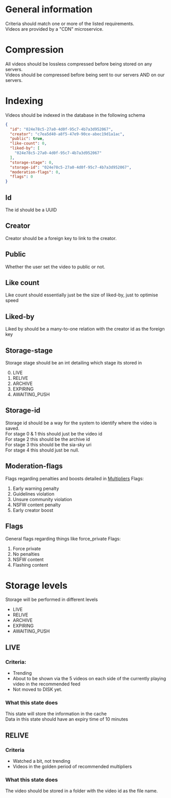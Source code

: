 # General information

Criteria should match one or more of the listed requirements.  
Videos are provided by a "CDN" microservice.

# Compression

All videos should be lossless compressed before being stored on any servers.  
Videos should be compressed before being sent to our servers AND on our servers.

# Indexing

Videos should be indexed in the database in the following schema

```json
{
  "id": "024e78c5-27a0-4d0f-95c7-4b7a3d952067",
  "creator": "c7ea5d40-a8f5-47e9-90ce-abec19d1a1ac",
  "public": true,
  "like-count": 0,
  "liked-by": [
    "024e78c5-27a0-4d0f-95c7-4b7a3d952067"
  ],
  "storage-stage": 0,
  "storage-id": "024e78c5-27a0-4d0f-95c7-4b7a3d952067",
  "moderation-flags": 0,
  "flags": 0
}
```

## Id

The id should be a UUID

## Creator

Creator should be a foreign key to link to the creator.

## Public

Whether the user set the video to public or not.

## Like count

Like count should essentially just be the size of liked-by, just to optimise speed

## Liked-by

Liked by should be a many-to-one relation with the creator id as the foreign key

## Storage-stage

Storage stage should be an int detailing which stage its stored in

0. LIVE
1. RELIVE
2. ARCHIVE
3. EXPIRING
4. AWAITING_PUSH

## Storage-id

Storage id should be a way for the system to identify where the video is saved.  
For stage 0 & 1 this should just be the video id  
For stage 2 this should be the archive id  
For stage 3 this should be the sia-sky uri  
For stage 4 this should just be null.

## Moderation-flags

Flags regarding penalties and boosts detailed in [Multipliers](recommendations/multipliers.md)
Flags:

1. Early warning penalty
2. Guidelines violation
3. Unsure community violation
4. NSFW content penalty
5. Early creator boost

## Flags

General flags regarding things like force_private Flags:

1. Force private
2. No penalties
3. NSFW content
4. Flashing content

# Storage levels

Storage will be performed in different levels

- LIVE
- RELIVE
- ARCHIVE
- EXPIRING
- AWAITING_PUSH

## LIVE

### Criteria:

- Trending
- About to be shown via the 5 videos on each side of the currently playing video in the recommended feed
- Not moved to DISK yet.

### What this state does

This state will store the information in the cache  
Data in this state should have an expiry time of 10 minutes

## RELIVE

### Criteria

- Watched a bit, not trending
- Videos in the golden period of recommended multipliers

### What this state does

The video should be stored in a folder with the video id as the file name.